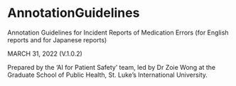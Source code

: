# AnnotationGuidelines

Annotation Guidelines for Incident Reports of Medication Errors (for English reports and for Japanese reports)

MARCH 31, 2022 (V.1.0.2)

Prepared by the ‘AI for Patient Safety’ team, led by Dr Zoie Wong at the Graduate School of Public Health, St. Luke’s International University.
